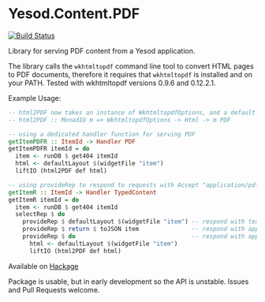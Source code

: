 # Yesod.Content.PDF

[![Build Status](https://travis-ci.org/alexkyllo/yesod-content-pdf.svg?branch=master)](https://travis-ci.org/alexkyllo/yesod-content-pdf)

Library for serving PDF content from a Yesod application.

The library calls the `wkhtmltopdf` command line tool to convert HTML pages to PDF documents, therefore it requires that `wkhtmltopdf` is installed and on your PATH. Tested with wkhtmltopdf versions 0.9.6 and 0.12.2.1.

Example Usage:

```haskell
-- html2PDF now takes an instance of WkhtmltopdfOptions, and a default instance is provided.
-- html2PDF :: MonadIO m => WkhtmltopdfOptions -> Html -> m PDF

-- using a dedicated handler function for serving PDF
getItemPDFR :: ItemId -> Handler PDF
getItemPDFR itemId = do
  item <- runDB $ get404 itemId
  html <- defaultLayout $(widgetFile "item")
  liftIO (html2PDF def html)

-- using provideRep to respond to requests with Accept "application/pdf"
getItemR :: ItemId -> Handler TypedContent
getItemR itemId = do
  item <- runDB $ get404 itemId
  selectRep $ do
    provideRep $ defaultLayout $(widgetFile "item") -- respond with text/html
    provideRep $ return $ toJSON item               -- respond with application/json
    provideRep $ do                                 -- respond with application/pdf
      html <- defaultLayout $(widgetFile "item")
      liftIO (html2PDF def html)
```
Available on [Hackage](https://hackage.haskell.org/package/yesod-content-pdf)

Package is usable, but in early development so the API is unstable.
Issues and Pull Requests welcome.
